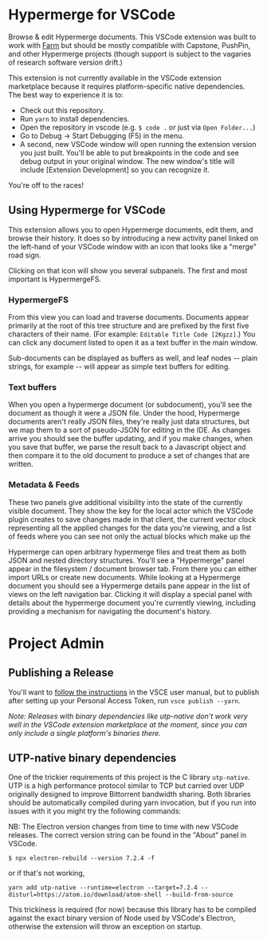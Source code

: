 # Hypermerge for VSCode

Browse & edit Hypermerge documents. This VSCode extension was built to work with [Farm][farm] but should be mostly compatible with Capstone, PushPin, and other Hypermerge projects (though support is subject to the vagaries of research software version drift.)

This extension is not currently available in the VSCode extension marketplace because it requires platform-specific native dependencies. The best way to experience it is to:

- Check out this repository.
- Run `yarn` to install dependencies.
- Open the repository in vscode (e.g. `$ code .` or just via `Open Folder...`)
- Go to Debug -> Start Debugging (F5) in the menu.
- A second, new VSCode window will open running the extension version you just built. You'll be able to put breakpoints in the code and see debug output in your original window. The new window's title will include \[Extension Development\] so you can recognize it.

You're off to the races!

## Using Hypermerge for VSCode

This extension allows you to open Hypermerge documents, edit them, and browse their history. It does so by introducing a new activity panel linked on the left-hand of your VSCode window with an icon that looks like a "merge" road sign.

Clicking on that icon will show you several subpanels. The first and most important is HypermergeFS.

### HypermergeFS

From this view you can load and traverse documents. Documents appear primarily at the root of this tree structure and are prefixed by the first five characters of their name. (For example: `Editable Title Code [2Kgzz]`.) You can click any document listed to open it as a text buffer in the main window.

Sub-documents can be displayed as buffers as well, and leaf nodes -- plain strings, for example -- will appear as simple text buffers for editing.

### Text buffers

When you open a hypermerge document (or subdocument), you'll see the document as though it were a JSON file. Under the hood, Hypermerge documents aren't really JSON files, they're really just data structures, but we map them to a sort of pseudo-JSON for editing in the IDE. As changes arrive you should see the buffer updating, and if you make changes, when you save that buffer, we parse the result back to a Javascript object and then compare it to the old document to produce a set of changes that are written.

### Metadata & Feeds

These two panels give additional visibility into the state of the currently visible document. They show the key for the local actor which the VSCode plugin creates to save changes made in that client, the current vector clock representing all the applied changes for the data you're viewing, and a list of feeds where you can see not only the actual blocks which make up the

Hypermerge can open arbitrary hypermerge files and treat them as both JSON and nested directory structures. You'll see a "Hypermerge" panel appear in the filesystem / document browser tab. From there you can either import URLs or create new documents. While looking at a Hypermerge document you should see a Hypermerge details pane appear in the list of views on the left navigation bar. Clicking it will display a special panel with details about the hypermerge document you're currently viewing, including providing a mechanism for navigating the document's history.

# Project Admin

## Publishing a Release

You'll want to [follow the instructions](https://code.visualstudio.com/docs/extensions/publish-extension) in the VSCE user manual, but to publish after setting up your Personal Access Token, run `vsce publish --yarn`.

*Note: Releases with binary dependencies like utp-native don't work very well in the VSCode extension marketplace at the moment, since you can only include a single platform's binaries there.*

## UTP-native binary dependencies

One of the trickier requirements of this project is the C library `utp-native`. UTP is a high performance protocol similar to TCP but carried over UDP originally designed to improve Bittorrent bandwidth sharing. Both libraries should be automatically compiled during yarn invocation, but if you run into issues with it you might try the following commands:

NB: The Electron version changes from time to time with new VSCode releases. The correct version string can be found in the "About" panel in VSCode.

```
$ npx electron-rebuild --version 7.2.4 -f
```

or if that's not working,

```
yarn add utp-native --runtime=electron --target=7.2.4 --disturl=https://atom.io/download/atom-shell --build-from-source
```

This trickiness is required (for now) because this library has to be compiled against the exact binary version of Node used by VSCode's Electron, otherwise the extension will throw an exception on startup.

[farm]: https://github.com/inkandswitch/farm

